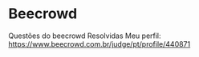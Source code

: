 # Beecrowd
Questões do beecrowd Resolvidas
Meu perfil: https://www.beecrowd.com.br/judge/pt/profile/440871
